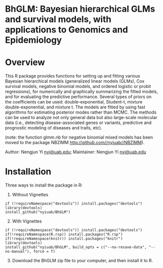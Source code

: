 # BhGLM: Bayesian hierarchical GLMs and survival models, with applications to Genomics and Epidemiology 

# Overview

This R package provides functions for setting up and fitting various Bayesian hierarchical models (generalized linear models (GLMs), Cox survival models, negative binomial models, and ordered logistic or probit regressions), for numerically and graphically summarizing the fitted models, and for evaluating the predictive performance. Several types of priors on the coefficients can be used: double-exponential, Student-t, mixture double-exponential, and mixture t. The models are fitted by using fast algorithms for estimating posterior modes rather than MCMC. The methods can be used to analyze not only general data but also large-scale molecular data (i.e., detecting disease-associated genes or variants, predictive and prognostic modeling of diseases and traits, etc).

(note: the function glmm.nb for negative binomial mixed models has been moved to the package NBZIMM http://github.com//nyiuab//NBZIMM). 

Author: Nengjun Yi <nyi@uab.edu>;  Maintainer: Nengjun Yi <nyi@uab.edu>

# Installation

Three ways to install the package in R:

1. Without Vignettes
```{r}
if (!requireNamespace("devtools")) install.packages("devtools")
library(devtools)
install_github("nyiuab/BhGLM")
```
2. With Vignettes
```{r}
if (!requireNamespace("devtools")) install.packages("devtools")
if(!requireNamespace(R.rsp)) install.packages("R.rsp")
if(!requireNamespace(knitr)) install.packages("knitr")
library(devtools)
install_github("nyiuab/BhGLM", build_opts = c("--no-resave-data", "--no-manual"), force = T)
```
3. Download the BhGLM zip file to your computer, and then install it to R.
